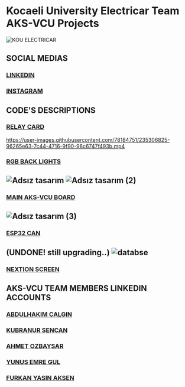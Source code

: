 # Kocaeli University Electricar Team AKS-VCU Projects
![KOU ELECTRICAR](https://user-images.githubusercontent.com/78184751/235306075-67fb6e5a-2327-48a5-9b9d-f8825958c326.png)


## SOCIAL MEDIAS

### [**LINKEDIN**](https://www.linkedin.com/company/kouelectricar/mycompany/)
### [**INSTAGRAM**](https://www.instagram.com/kouelectricar/)

##  **CODE'S DESCRIPTIONS**

### [**RELAY CARD**](103/RELAY_CARD_with_can)
https://user-images.githubusercontent.com/78184751/235306825-96265e63-7c44-4716-9f90-98c6747f493b.mp4

### [**RGB BACK LIGHTS**](103/RGB_LED_STOP_LIGHT_with_can)

![Adsız tasarım](https://user-images.githubusercontent.com/78184751/235307620-76aaf579-0581-4769-9131-93f32dcdcfc7.gif)
![Adsız tasarım (2)](https://user-images.githubusercontent.com/78184751/235307964-feee2f45-e433-4a6f-8451-e22bd2bd3b1d.gif)
--
### [**MAIN AKS-VCU BOARD**](407/AKS_VCU)
![Adsız tasarım (3)](https://user-images.githubusercontent.com/78184751/235308127-976690ce-5f91-4c6c-a9cf-5cf490c997e9.gif)
--
### [**ESP32 CAN**](ESP32/esp32_can)
(UNDONE! still upgrading..)
![databse](https://user-images.githubusercontent.com/78184751/235308215-75ff5a87-b916-4cad-963d-0e7ec982aa56.PNG)
--
### [**NEXTION SCREEN**](Nextion)

## AKS-VCU TEAM MEMBERS LINKEDIN ACCOUNTS

### [**ABDULHAKIM CALGIN**](https://www.linkedin.com/in/abdulhakim-calgin/)

### [**KUBRANUR SENCAN**](https://www.linkedin.com/in/kübranur-şencan-410a30237/)
### [**AHMET OZBAYSAR**](https://www.linkedin.com/in/ahmetozbysr/)
### [**YUNUS EMRE GUL**](https://www.linkedin.com/in/yunus-emre-gul-00/)
### [**FURKAN YASIN AKSEN**](https://www.linkedin.com/in/furkan-yasin-aksen-1098341b5/)




